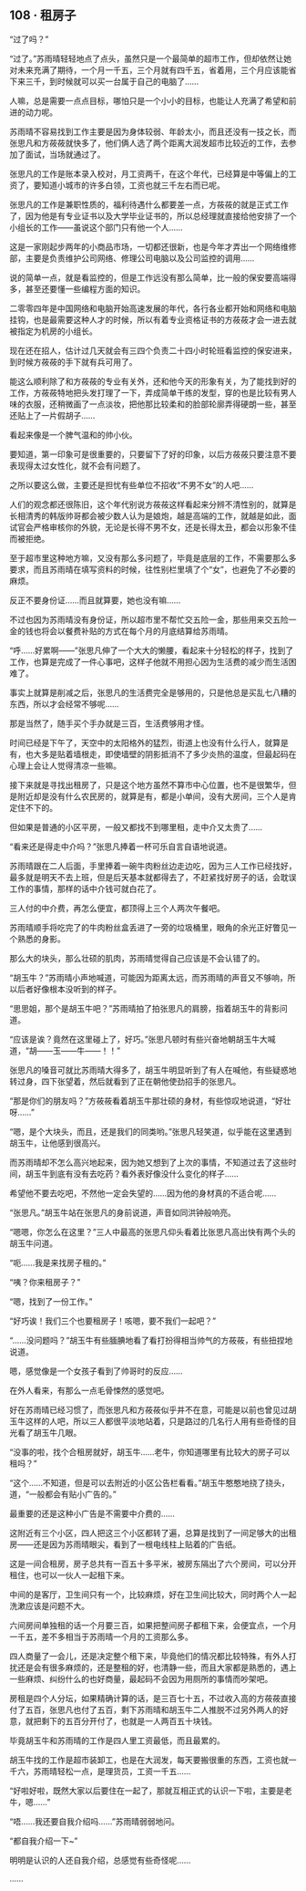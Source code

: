 ## 108 · 租房子

“过了吗？”

“过了。”苏雨晴轻轻地点了点头，虽然只是一个最简单的超市工作，但却依然让她对未来充满了期待，一个月一千五，三个月就有四千五，省着用，三个月应该能省下来三千，到时候就可以买一台属于自己的电脑了……

人嘛，总是需要一点点目标，哪怕只是一个小小的目标，也能让人充满了希望和前进的动力呢。

苏雨晴不容易找到工作主要是因为身体较弱、年龄太小，而且还没有一技之长，而张思凡和方莜莜就快多了，他们俩人选了两个距离大润发超市比较近的工作，去参加了面试，当场就通过了。

张思凡的工作是账本录入校对，月工资两千，在这个年代，已经算是中等偏上的工资了，要知道小城市的许多白领，工资也就三千左右而已呢。

张思凡的工作是兼职性质的，福利待遇什么都要差一点，方莜莜的就是正式工作了，因为他是有专业证书以及大学毕业证书的，所以总经理就直接给他安排了一个小组长的工作——虽说这个部门只有他一个人……

这是一家刚起步两年的小商品市场，一切都还很新，也是今年才弄出一个网络维修部，主要是负责维护公司网络、修理公司电脑以及公司监控的调用……

说的简单一点，就是看监控的，但是工作远没有那么简单，比一般的保安要高端得多，甚至还要懂一些编程方面的知识。

二零零四年是中国网络和电脑开始高速发展的年代，各行各业都开始和网络和电脑挂钩，也是最需要这种人才的时候，所以有着专业资格证书的方莜莜才会一进去就被指定为机房的小组长。

现在还在招人，估计过几天就会有三四个负责二十四小时轮班看监控的保安进来，到时候方莜莜的手下就有兵可用了。

能这么顺利除了和方莜莜的专业有关外，还和他今天的形象有关，为了能找到好的工作，方莜莜特地把头发打理了一下，弄成简单干练的发型，穿的也是比较有男人味的衣服，还稍微画了一点淡妆，把他那比较柔和的脸部轮廓弄得硬朗一些，甚至还贴上了一片假胡子……

看起来像是一个脾气温和的帅小伙。

要知道，第一印象可是很重要的，只要留下了好的印象，以后方莜莜只要注意不要表现得太过女性化，就不会有问题了。

之所以要这么做，主要还是担忧有些单位不招收“不男不女”的人吧……

人们的观念都还很陈旧，这个年代别说方莜莜这样看起来分辨不清性别的，就算是长相清秀的韩版帅哥都会被少数人认为是娘炮，越是高端的工作，就越是如此，面试官会严格审核你的外貌，无论是长得不男不女，还是长得太丑，都会以形象不佳而被拒绝。

至于超市里这种地方嘛，又没有那么多问题了，毕竟是底层的工作，不需要那么多要求，而且苏雨晴在填写资料的时候，往性别栏里填了个“女”，也避免了不必要的麻烦。

反正不要身份证……而且就算要，她也没有嘛……

不过也因为苏雨晴没有身份证，所以超市里不帮忙交五险一金，那些用来交五险一金的钱也将会以餐费补贴的方式在每个月的月底结算给苏雨晴。

“呼……好累啊——”张思凡伸了一个大大的懒腰，看起来十分轻松的样子，找到了工作，也算是完成了一件心事吧，这样子他就不用担心因为生活费的减少而生活困难了。

事实上就算是削减之后，张思凡的生活费完全是够用的，只是他总是买乱七八糟的东西，所以才会经常不够呢……

那是当然了，随手买个手办就是三百，生活费够用才怪。

时间已经是下午了，天空中的太阳格外的猛烈，街道上也没有什么行人，就算是有，也大多是贴着墙根走，即使墙壁的阴影抵消不了多少炎热的温度，但最起码在心理上会让人觉得清凉一些嘛。

接下来就是寻找出租房了，只是这个地方虽然不算市中心位置，也不是很繁华，但是附近却是没有什么农民房的，就算是有，都是小单间，没有大房间，三个人是肯定住不下的。

但如果是普通的小区平房，一般又都找不到哪里租，走中介又太贵了……

“看来还是得走中介吗？”张思凡捧着一杯可乐自言自语地说道。

苏雨晴跟在二人后面，手里捧着一碗牛肉粉丝边走边吃，因为三人工作已经找好，最多就是明天不去上班，但是后天基本就都得去了，不赶紧找好房子的话，会耽误工作的事情，那样的话中介钱可就白花了。

三人付的中介费，再怎么便宜，都顶得上三个人两次午餐吧。

苏雨晴顺手将吃完了的牛肉粉丝盒丢进了一旁的垃圾桶里，眼角的余光正好瞥见一个熟悉的身影。

那么大的块头，那么壮硕的肌肉，苏雨晴觉得自己应该是不会认错了的。

“胡玉牛？”苏雨晴小声地喊道，可能因为距离太远，而苏雨晴的声音又不够响，所以后者好像根本没听到的样子。

“思思姐，那个是胡玉牛吧？”苏雨晴拍了拍张思凡的肩膀，指着胡玉牛的背影问道。

“应该是诶？竟然在这里碰上了，好巧。”张思凡顿时有些兴奋地朝胡玉牛大喊道，“胡——玉——牛——！！”

张思凡的嗓音可就比苏雨晴大得多了，胡玉牛明显听到了有人在喊他，有些疑惑地转过身，四下张望着，然后就看到了正在朝他使劲招手的张思凡。

“那是你们的朋友吗？”方莜莜看着胡玉牛那壮硕的身材，有些惊叹地说道，“好壮呀……”

“嗯，是个大块头，而且，还是我们的同类哟。”张思凡轻笑道，似乎能在这里遇到胡玉牛，让他感到很高兴。

而苏雨晴却不怎么高兴地起来，因为她又想到了上次的事情，不知道过去了这些时间，胡玉牛到底有没有去吃药？看外表好像没什么变化的样子……

希望他不要去吃吧，不然他一定会失望的……因为他的身材真的不适合呢……

“张思凡。”胡玉牛站在张思凡的身前说道，声音如同洪钟般响亮。

“嗯嗯，你怎么在这里？”三人中最高的张思凡仰头看着比张思凡高出快有两个头的胡玉牛问道。

“呃……我是来找房子租的。”

“咦？你来租房子？”

“嗯，找到了一份工作。”

“好巧诶！我们三个也要租房子！咳嗯，要不我们一起吧？”

“……没问题吗？”胡玉牛有些腼腆地看了看打扮得相当帅气的方莜莜，有些扭捏地说道。

嗯，感觉像是一个女孩子看到了帅哥时的反应……

在外人看来，有那么一点毛骨悚然的感觉吧。

好在苏雨晴已经习惯了，而张思凡和方莜莜似乎并不在意，可能是以前也曾见过胡玉牛这样的人吧，所以三人都很平淡地站着，只是路过的几名行人用有些奇怪的目光看了胡玉牛几眼。

“没事的啦，找个合租房就好，胡玉牛……老牛，你知道哪里有比较大的房子可以租吗？”

“这个……不知道，但是可以去附近的小区公告栏看看。”胡玉牛憨憨地挠了挠头，道，“一般都会有贴小广告的。”

最重要的还是这种小广告是不需要中介费的……

这附近有三个小区，四人把这三个小区都转了遍，总算是找到了一间足够大的出租房——还是因为苏雨晴眼尖，看到了一根电线柱上贴着的广告纸。

这是一间合租房，房子总共有一百五十多平米，被房东隔出了六个房间，可以分开租住，也可以一伙人一起租下来。

中间的是客厅，卫生间只有一个，比较麻烦，好在卫生间比较大，同时两个人一起洗漱应该是问题不大。

六间房间单独租的话一个月要三百，如果把整间房子都租下来，会便宜点，一个月一千五，差不多相当于苏雨晴一个月的工资那么多。

四人商量了一会儿，还是决定整个租下来，毕竟他们的情况都比较特殊，有外人打扰还是会有很多麻烦的，还是整租的好，也清静一些，而且大家都是熟悉的，遇上一些麻烦、纠纷什么的也好商量，最起码不会因为用厕所的事情而吵架吧。

房租是四个人分坛，如果精确计算的话，是三百七十五，不过收入高的方莜莜直接付了五百，张思凡也付了五百，剩下苏雨晴和胡玉牛二人推脱不过另外两人的好意，就把剩下的五百分开付了，也就是一人两百五十块钱。

毕竟胡玉牛和苏雨晴的工作是四人里工资最低，而且最累的。

胡玉牛找的工作是超市装卸工，也是在大润发，每天要搬很重的东西，工资也就一千六，苏雨晴轻松一点，是理货员，工资一千五……

“好啦好啦，既然大家以后要住在一起了，那就互相正式的认识一下啦，主要是老牛，嗯……”

“唔……我还要自我介绍吗……”苏雨晴弱弱地问。

“都自我介绍一下~”

明明是认识的人还自我介绍，总感觉有些奇怪呢……

……
